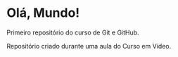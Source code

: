 # Olá, Mundo!
 Primeiro repositório do curso de Git e GitHub.

Repositório criado durante uma aula do Curso em Vídeo.